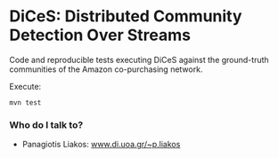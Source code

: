 # DiCeS: Distributed Community Detection Over Streams

Code and reproducible tests executing DiCeS against the ground-truth communities of the Amazon co-purchasing network.

Execute:

```
mvn test
```

### Who do I talk to? ###

* Panagiotis Liakos: www.di.uoa.gr/~p.liakos

